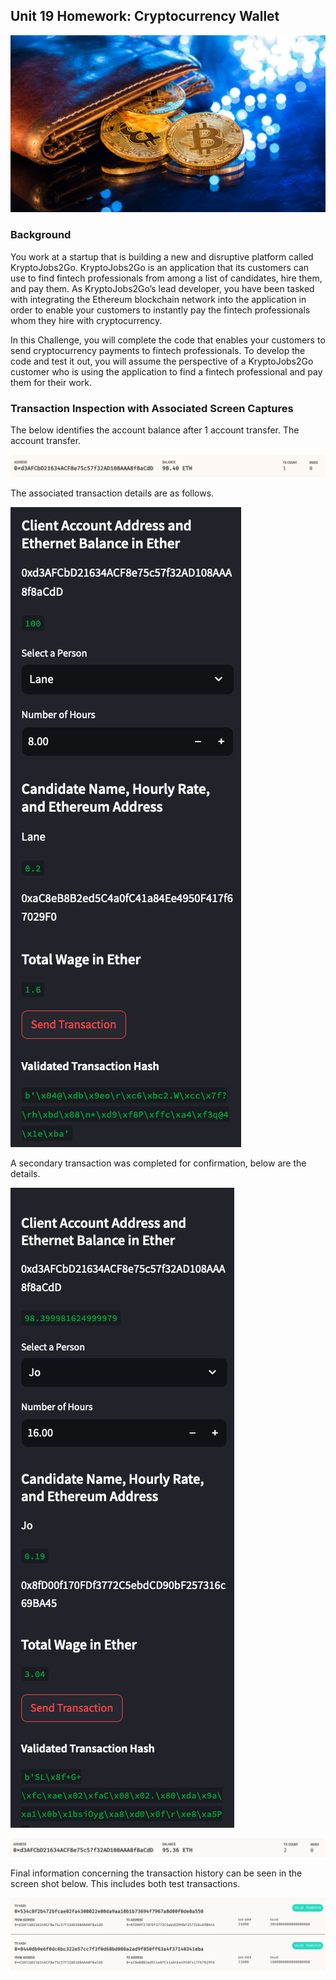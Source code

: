 ## Unit 19 Homework: Cryptocurrency Wallet

![An image shows a wallet with bitcoin.](Images/19-4-challenge-image.png)

### Background

You work at a startup that is building a new and disruptive platform called KryptoJobs2Go. KryptoJobs2Go is an application that its customers can use to find fintech professionals from among a list of candidates, hire them, and pay them. As KryptoJobs2Go’s lead developer, you have been tasked with integrating the Ethereum blockchain network into the application in order to enable your customers to instantly pay the fintech professionals whom they hire with cryptocurrency.

In this Challenge, you will complete the code that enables your customers to send cryptocurrency payments to fintech professionals. To develop the code and test it out, you will assume the perspective of a KryptoJobs2Go customer who is using the application to find a fintech professional and pay them for their work.

### Transaction Inspection with Associated Screen Captures
The below identifies the account balance after 1 account transfer. The account transfer.

![Account Balance](Images/address_w_balance.png)

The associated transaction details are as follows.

![Transacation 1 details.](Images/transaction1_details.png)

A secondary transaction was completed for confirmation, below are the details.

![Transaction 2 details.](Images/transacation2_after.png)

![account balance.](Images/balance_after_transacation2.png)

Final information concerning the transaction history can be seen in the screen shot below. This includes both test transactions.

![transactions](Images/transfer_to_account_balances.png)



